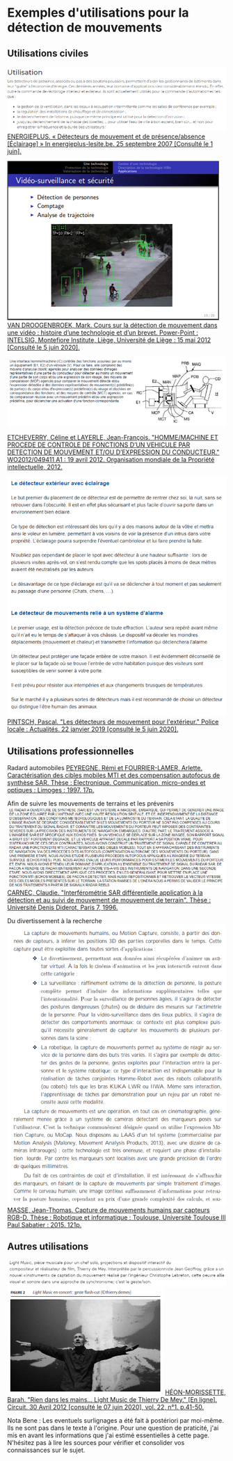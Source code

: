# Exemples d'utilisations pour la détection de mouvements

## Utilisations civiles
![Diverses utilisations](images/Utilisation.png)
[ENERGIEPLUS. « Détecteurs de mouvement et de présence/absence [Éclairage] » In energieplus-lesite.be. 25 septembre 2007 [Consulté le 1 juin].](https://energieplus-lesite.be/techniques/eclairage10/commandes/gestion-en-fonction-de-la-presence/detecteurs-de-mouvement-et-de-presence-absence/)

![Vidéo-surveillance](images/ddmUsageVideoCours.PNG)
[VAN DROOGENBROEK, Mark. Cours sur la détection de mouvement dans une vidéo : histoire d’une technologie et d’un brevet. Power-Point : INTELSIG, Montefiore Institute, Liège, Université de Liège : 15 mai 2012 [Consulté le 5 juin 2020].]( https://orbi.uliege.be/bitstream/2268/121415/1/VanDroogenbroeck2012LaDetection.pdf)

![Vigilance au volant](images/ddmVoitureVigi.PNG)

[ETCHEVERRY, Céline et LAYERLE, Jean-François. "HOMME/MACHINE ET PROCEDE DE CONTROLE DE FONCTIONS D’UN VEHICULE PAR DETECTION DE MOUVEMENT ET/OU D’EXPRESSION DU CONDUCTEUR." WO2012/049411 A1 : 19 avril 2012. Organisation mondiale de la Propriété intellectuelle, 2012.](https://worldwide.espacenet.com/publicationDetails/biblio?FT=D&date=20160513&DB=EPODOC&locale=&CC=FR&NR=3028221A1)

![Utilité du détecteur à éclairage et relié à un système d'alarme](images/ddmPoliceTypedetect.PNG)
[PINTSCH, Pascal. "Les détecteurs de mouvement pour l'extérieur." Police locale : Actualités. 22 janvier 2019 [consulté le 5 juin 2020].](https://www.police.be/5297/actualites/les-detecteurs-de-mouvement-pour-lexterieur)

## Utilisations professionnelles

Radard automobiles
[PEYREGNE, Rémi et FOURRIER-LAMER, Arlette. Caractérisation des cibles mobiles MTI et des compensation autofocus de synthèse SAR. Thèse : Électronique. Communication, micro-ondes et optiques : Limoges : 1997. 17p.](https://www.worldcat.org/title/caracterisation-des-cibles-mobiles-mti-et-compensation-autofocus-de-mouvements-dans-un-radar-de-cartographie-a-ouverture-de-synthese-sar/oclc/799085636&referer=brief_results)

Afin de suivre les mouvements de terrains et les prévenirs 
![Limite technique à la vidéo surveillance par radars](images/ddmGlissementTerrain.PNG)
[CARNEC, Claudie. "Interférométrie SAR différentielle application à la détection et au suivi de mouvement de mouvement de terrain". Thèse : Université Denis Diderot, Paris 7, 1996.](https://www.worldcat.org/title/interferometrie-sar-differentielle-application-a-la-detection-et-au-suivi-de-mouvements-de-terrain/oclc/36434958&referer=brief_results)

Du divertissement à la recherche
![Utilisation de la Motion Capture](images/MoCap7Util.PNG)
[MASSE, Jean-Thomas. Capture de mouvements humains par capteurs RGB-D. Thèse : Robotique et informatique : Toulouse, Université Toulouse III Paul Sabatier : 2015. 121p.](https://tel.archives-ouvertes.fr/tel-01280163v2/document)

## Autres utilisations
![Instrument de musique par captation de mouvement](images/ddmMusique.PNG)
![L'instrument en question](images/ddmMusiqueimage.PNG)
[HÉON-MORISSETTE, Barah. "Rien dans les mains... Light Music de Thierry De Mey." [En ligne]. Circuit. 30 Avril 2012 [consulté le 07 juin 2020], vol. 22, n°1. p.41-50.](https://www.erudit.org/fr/revues/circuit/2012-v22-n1-circuit081/1008967ar/)


Nota Bene : Les eventuels surlignages a été fait à postériori par moi-même. Ils ne sont pas dans le texte à l'origine. Pour une question de praticité, j'ai mis en avant les informations que j'ai estimé essentielles à cette page. N'hésitez pas à lire les sources pour vérifier et consolider vos connaissances sur le sujet.
